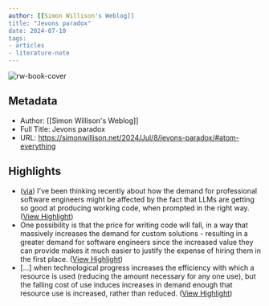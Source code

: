 ```yaml
---
author: [[Simon Willison's Weblog]]
title: "Jevons paradox"
date: 2024-07-10
tags: 
- articles
- literature-note
---
```

![rw-book-cover](https://simonwillison.net/favicon.ico)

## Metadata
- Author: [[Simon Willison's Weblog]]
- Full Title: Jevons paradox
- URL: https://simonwillison.net/2024/Jul/8/jevons-paradox/#atom-everything

## Highlights
- ([via](https://twitter.com/davocorbulo/status/1810452081909854445)) I've been thinking recently about how the demand for professional software engineers might be affected by the fact that LLMs are getting so good at producing working code, when prompted in the right way. ([View Highlight](https://read.readwise.io/read/01j2cs0006hjwva09ch2sxcm5f))
- One possibility is that the price for writing code will fall, in a way that massively increases the demand for custom solutions - resulting in a greater demand for software engineers since the increased value they can provide makes it much easier to justify the expense of hiring them in the first place. ([View Highlight](https://read.readwise.io/read/01j2cs03rq66fbnz7t9zw0q4wt))
- [...] when technological progress increases the efficiency with which a resource is used (reducing the amount necessary for any one use), but the falling cost of use induces increases in demand enough that resource use is increased, rather than reduced. ([View Highlight](https://read.readwise.io/read/01j2cs0bv73xhwbkptyb5k3d03))
